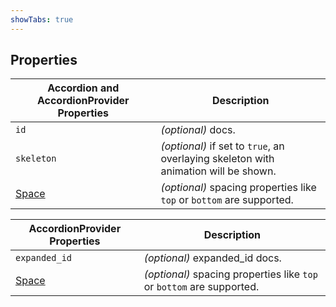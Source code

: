 ```yaml
---
showTabs: true
---
```


## Properties

| Accordion and AccordionProvider Properties  | Description                                                                         |
| ------------------------------------------- | ----------------------------------------------------------------------------------- |
| `id`                                        | _(optional)_ docs.                                                                  |
| `skeleton`                                  | _(optional)_ if set to `true`, an overlaying skeleton with animation will be shown. |
| [Space](/uilib/components/space/properties) | _(optional)_ spacing properties like `top` or `bottom` are supported.               |

| AccordionProvider Properties                | Description                                                           |
| ------------------------------------------- | --------------------------------------------------------------------- |
| `expanded_id`                               | _(optional)_ expanded_id docs.                                        |
| [Space](/uilib/components/space/properties) | _(optional)_ spacing properties like `top` or `bottom` are supported. |
